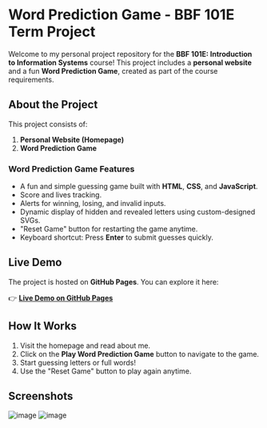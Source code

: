 
# **Word Prediction Game - BBF 101E Term Project**

Welcome to my personal project repository for the **BBF 101E: Introduction to Information Systems** course! This project includes a **personal website** and a fun **Word Prediction Game**, created as part of the course requirements.

## **About the Project**

This project consists of:

1.  **Personal Website (Homepage)**
2.  **Word Prediction Game**

### **Word Prediction Game Features**

-   A fun and simple guessing game built with **HTML**, **CSS**, and **JavaScript**.
-   Score and lives tracking.
-   Alerts for winning, losing, and invalid inputs.
-   Dynamic display of hidden and revealed letters using custom-designed SVGs.
-   "Reset Game" button for restarting the game anytime.
-   Keyboard shortcut: Press **Enter** to submit guesses quickly.

## **Live Demo**

The project is hosted on **GitHub Pages**. You can explore it here:

👉 [**Live Demo on GitHub Pages**](https://arslan38.github.io/Word-Prediction-Game/index.html)

## **How It Works**

1.  Visit the homepage and read about me.
2.  Click on the **Play Word Prediction Game** button to navigate to the game.
3.  Start guessing letters or full words!
4.  Use the "Reset Game" button to play again anytime.

## **Screenshots**
![image](https://github.com/user-attachments/assets/3c736acc-c574-41e4-a5e4-57bdcd67c5cd)
![image](https://github.com/user-attachments/assets/ce12fc69-0337-4cdc-81d5-322ee857fd80)
